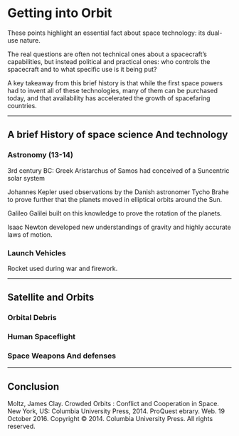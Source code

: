 # Getting into Orbit

These points highlight an essential fact about space technology: its dual-use nature.

The real questions are often not technical ones about a spacecraft’s capabilities, but instead political and practical ones: who controls the spacecraft and to what specific use is it being put?

A key takeaway from this brief history is that while the first space powers had to invent all of these technologies, many of them can be purchased today, and that availability has accelerated the growth of spacefaring countries.

---

## A brief History of space science And technology

### Astronomy (13-14)

3rd century BC: Greek Aristarchus of Samos had conceived of a Suncentric solar system

Johannes Kepler used observations by the Danish astronomer Tycho Brahe to prove further that the planets moved in elliptical orbits around the Sun.

Galileo Galilei built on this knowledge to prove the rotation of the planets.

Isaac Newton developed new understandings of gravity and highly accurate laws of motion.

### Launch Vehicles

Rocket used during war and firework.

---

## Satellite and Orbits



### Orbital Debris



### Human Spaceflight



### Space Weapons And defenses



---

## Conclusion



Moltz, James  Clay. Crowded Orbits : Conflict and Cooperation in Space. New York, US: Columbia University Press, 2014. ProQuest ebrary. Web. 19 October 2016.
Copyright © 2014. Columbia University Press. All rights reserved.
